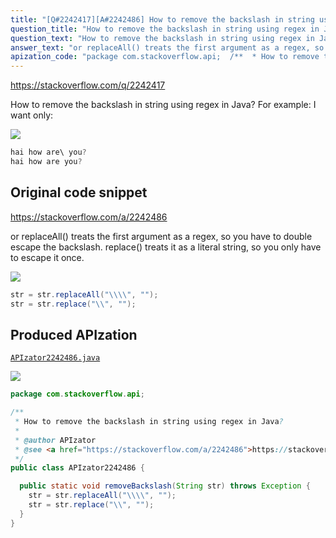 ```yaml
---
title: "[Q#2242417][A#2242486] How to remove the backslash in string using regex in Java?"
question_title: "How to remove the backslash in string using regex in Java?"
question_text: "How to remove the backslash in string using regex in Java? For example: I want only:"
answer_text: "or replaceAll() treats the first argument as a regex, so you have to double escape the backslash.  replace() treats it as a literal string, so you only have to escape it once."
apization_code: "package com.stackoverflow.api;  /**  * How to remove the backslash in string using regex in Java?  *  * @author APIzator  * @see <a href=\"https://stackoverflow.com/a/2242486\">https://stackoverflow.com/a/2242486</a>  */ public class APIzator2242486 {    public static void removeBackslash(String str) throws Exception {     str = str.replaceAll(\"\\\\\\\\\", \"\");     str = str.replace(\"\\\\\", \"\");   } }"
---
```


https://stackoverflow.com/q/2242417

How to remove the backslash in string using regex in Java?
For example:
I want only:


<div class="code-logo"><img src="/stackoverflow.png" /></div>

```java
hai how are\ you?
hai how are you?
```


## Original code snippet

https://stackoverflow.com/a/2242486

or
replaceAll() treats the first argument as a regex, so you have to double escape the backslash.  replace() treats it as a literal string, so you only have to escape it once.

<div class="code-logo"><img src="/stackoverflow.png" /></div>

```java
str = str.replaceAll("\\\\", "");
str = str.replace("\\", "");
```

## Produced APIzation

[`APIzator2242486.java`](https://github.com/pasqualesalza/apization-temp/raw/main/data/search/APIzator2242486.java)

<div class="code-logo"><img src="/apizator.png" /></div>

```java
package com.stackoverflow.api;

/**
 * How to remove the backslash in string using regex in Java?
 *
 * @author APIzator
 * @see <a href="https://stackoverflow.com/a/2242486">https://stackoverflow.com/a/2242486</a>
 */
public class APIzator2242486 {

  public static void removeBackslash(String str) throws Exception {
    str = str.replaceAll("\\\\", "");
    str = str.replace("\\", "");
  }
}

```